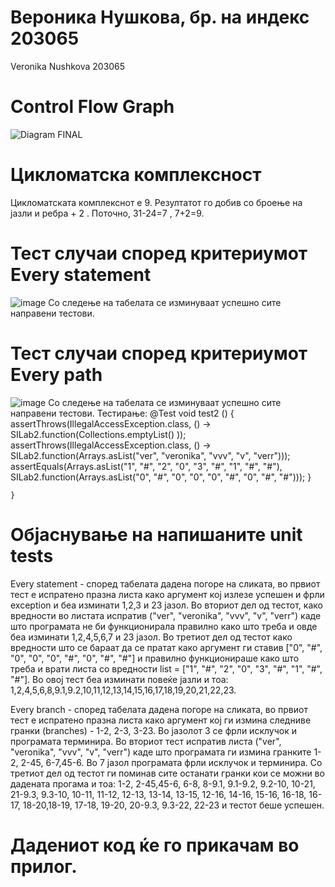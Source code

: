 # Вероника Нушкова, бр. на индекс 203065
Veronika Nushkova 203065

 # Control Flow Graph
![Diagram FINAL](https://user-images.githubusercontent.com/102096318/171693754-5c97e68e-92bc-4fc0-a305-e479d12b6f4b.png)


# Цикломатска комплексност
Цикломатската комплекснот е 9. Резултатот го добив со броење на јазли и ребра + 2 . Поточно, 31-24=7 , 7+2=9.


 # Тест случаи според критериумот Every statement
![image](https://user-images.githubusercontent.com/102096318/171858932-45470790-d692-4dec-b6b8-3bb0cbc971b3.png)
 Со следење на табелата се изминуваат успешно сите направени тестови.

 # Тест случаи според критериумот Every path
![image](https://user-images.githubusercontent.com/102096318/171858655-d9c2aa3d-09ad-4efe-8bde-c6a6e2a0778c.png)
Со следење на табелата се изминуваат успешно сите направени тестови.
Тестирање:
@Test
    void test2 () {
        assertThrows(IllegalAccessException.class, () -> SILab2.function(Collections.emptyList() ));
        assertThrows(IllegalAccessException.class, () -> SILab2.function(Arrays.asList("ver", "veronika", "vvv", "v", "verr")));
        assertEquals(Arrays.asList("1", "#", "2", "0", "3", "#", "1", "#", "#"), SILab2.function(Arrays.asList("0", "#", "0", "0", "0", "#", "0", "#", "#"))); }

    }

# Објаснување на напишаните unit tests
Every statement - според табелата дадена погоре на сликата, во првиот тест е испратено празна листа како аргумент кој излезе успешен и фрли exception и беа изминати 1,2,3 и 23 јазол. Во вториот дел од тестот, како вредности во листата испратив 
("ver", "veronika", "vvv", "v", "verr") каде што програмата не би функционирала правилно како што треба и овде беа изминати 1,2,4,5,6,7 и 23 јазол. Во третиот дел од тестот како вредности што се бараат да се пратат како аргумент ги ставив  ["0", "#", "0", "0", "0", "#", "0", "#", "#"] и правилно функционираше како што треба и врати листа со вредности list =  ["1", "#", "2", "0", "3", "#", "1", "#", "#"].  Во овој тест беа изминати повеќе јазли и тоа: 1,2,4,5,6,8,9.1,9.2,10,11,12,13,14,15,16,17,18,19,20,21,22,23.

Every branch - според табелата дадена погоре на сликата, во првиот тест е испратено празна листа како аргумент кој ги измина следниве гранки (branches) - 1-2, 2-3, 3-23. Во јазолот 3 се фрли исклучок и програмата терминира. Во вториот тест испратив листа ("ver", "veronika", "vvv", "v", "verr") каде што програмата ги измина гранките 1-2, 2-45, 6-7,45-6. Во 7 јазол програмата фрли исклучок и терминира. Со третиот дел од тестот ги поминав сите останати гранки кои се можни во дадената прогама и тоа: 1-2, 2-45,45-6, 6-8, 8-9.1, 9.1-9.2, 9.2-10, 10-21, 21-9.3, 9.3-10, 10-11, 11-12, 12-13, 13-14, 13-15, 12-16, 14-16, 15-16, 16-18, 16-17, 18-20,18-19, 17-18, 19-20, 20-9.3, 9.3-22, 22-23 и тестот беше успешен.
# Дадениот код ќе го прикачам во прилог.
